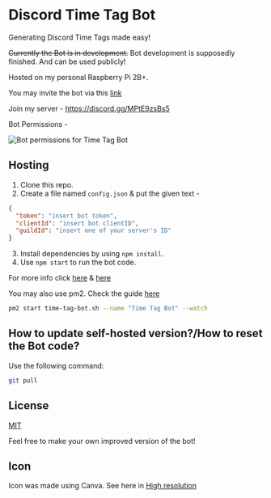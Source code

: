 # Discord Time Tag Bot
Generating Discord Time Tags made easy!

~~Currently the Bot is in development.~~ Bot development is supposedly finished. And can be used publicly!

Hosted on my personal Raspberry Pi 2B+.

You may invite the bot via this [link](https://discord.com/api/oauth2/authorize?client_id=890243200579694672&permissions=274878188544&scope=bot%20applications.commands)

Join my server - https://discord.gg/MPtE9zsBs5

Bot Permissions -

![Bot permissions for Time Tag Bot](https://i.imgur.com/V3UVDuT.png)

## Hosting

1. Clone this repo.
2. Create a file named `config.json` & put the given text -

```json
{
  "token": "insert bot token",
  "clientId": "insert bot clientID",
  "guildId": "insert one of your server's ID"
}
```

3. Install dependencies by using `npm install`.
4. Use `npm start` to run the bot code.

For more info click [here](https://discordjs.guide/preparations/setting-up-a-bot-application.html#creating-your-bot) & [here](https://discordjs.guide/creating-your-bot/)

You may also use pm2. Check the guide [here](https://discordjs.guide/improving-dev-environment/pm2.html)

```bash
pm2 start time-tag-bot.sh --name "Time Tag Bot" --watch
```

## How to update self-hosted version?/How to reset the Bot code?

Use the following command:
```bash
git pull
```

## License

[MIT](./LICENSE)

Feel free to make your own improved version of the bot!

## Icon

Icon was made using Canva.
See here in [High resolution](https://www.canva.com/design/DAErTZ1ecBg/BPsoFLzK_b1pytITetgrww/view?utm_content=DAErTZ1ecBg&utm_campaign=designshare&utm_medium=link&utm_source=publishsharelink)
